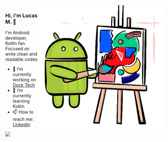 <img align="right" src="https://github.com/lkmuniz/lkmuniz/blob/main/android-paint-transparent3.png" alt="Android symbol painting" width=400px height=400px/>

### Hi, i'm Lucas M. 👋

I'm Android developer, Kotlin fan. Focused on write clean and readable codes

- 🔭 I’m currently working on [Dock Tech](https://dock.tech/)
- 🌱 I’m currently learning Kotlin
- 📫 How to reach me: [Linkedin](https://www.linkedin.com/in/llmuniz/)

<img align="left" src="https://github-readme-stats.vercel.app/api/top-langs/?username=lkmuniz&layout=compact&theme=vue" />

